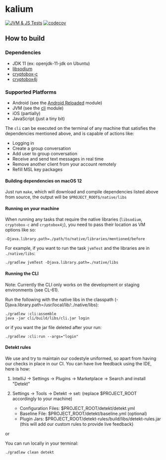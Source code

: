 # kalium
[![JVM & JS Tests](https://github.com/wireapp/kalium/actions/workflows/gradle-jvm-tests.yml/badge.svg)](https://github.com/wireapp/kalium/actions/workflows/gradle-jvm-tests.yml)
[![codecov](https://codecov.io/gh/wireapp/kalium/branch/develop/graph/badge.svg?token=UWQ1P7DY7I)](https://codecov.io/gh/wireapp/kalium)

## How to build

### Dependencies

- JDK 11 (ex: openjdk-11-jdk on Ubuntu)
- [libsodium](https://github.com/jedisct1/libsodium)
- [cryptobox-c](https://github.com/wireapp/cryptobox-c)
- [cryptobox4j](https://github.com/wireapp/cryptobox4j)

### Supported Platforms

- Android (see the [Android Reloaded](https://github.com/wireapp/wire-android-reloaded) module)
- JVM (see the [cli](https://github.com/wireapp/kalium/tree/develop/cli) module)
- iOS (partially)
- JavaScript (just a tiny bit)

The `cli` can be executed on the terminal of any machine that 
satisfies the dependencies mentioned above, and is capable of actions like:
- Logging in
- Create a group conversation
- Add user to group conversation
- Receive and send text messages in real time
- Remove another client from your account remotely
- Refill MSL key packages

#### Building dependencies on macOS 12

Just run `make`, which will download and compile dependencies listed above from source, 
the output will be `$PROJECT_ROOT$/native/libs`

#### Running on your machine

When running any tasks that require the native libraries (`libsodium`, `cryptobox-c` 
and `cryptobox4j`), you need to pass their location as VM options like so:

```
-Djava.library.path=./path/to/native/libraries/mentioned/before
```

For example, if you want to run the task `jvmTest` and the libraries are in `./native/libs`:

```
./gradlew jvmTest -Djava.library.path=./native/libs
```

#### Running the CLI

Note: Currently the CLI only works on the development or staging environments (see CL-61).

Run the following with the native libs in the
classpath (-Djava.library.path=/usr/local/lib/:./native/libs):

```
./gradlew :cli:assemble
java -jar cli/build/libs/cli.jar login
```

or if you want the jar file deleted after your run:

```
./gradlew :cli:run --args="login"
```

#### Detekt rules

We use and try to maintain our codestyle uniformed, so apart from having our checks in place in our
CI. You can have live feedback using the IDE, here is how:

1. IntelliJ -> Settings -> Plugins -> Marketplace -> Search and install "Detekt"
2. Settings -> Tools -> Detekt -> set: (replace $PROJECT_ROOT accordingly to your machine)

    - Configuration Files: $PROJECT_ROOT/detekt/detekt.yml
    - Baseline File: $PROJECT_ROOT/detekt/baseline.yml (optional)
    - Plugin Jars: $PROJECT_ROOT/detekt-rules/build/libs/detekt-rules.jar (this will add our custom
      rules to provide live feedback)

or

You can run locally in your terminal:

```
./gradlew clean detekt
```
